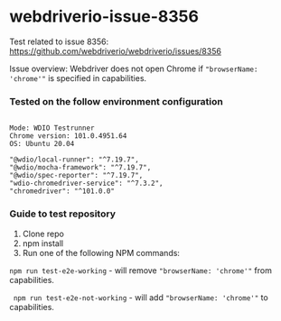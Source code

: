 # webdriverio-issue-8356

Test related to issue 8356: https://github.com/webdriverio/webdriverio/issues/8356

Issue overview: Webdriver does not open Chrome if ```"browserName: 'chrome'"``` is specified in capabilities.

### Tested on the follow environment configuration
```Node version: v16.14.0

Mode: WDIO Testrunner
Chrome version: 101.0.4951.64
OS: Ubuntu 20.04

"@wdio/local-runner": "^7.19.7",
"@wdio/mocha-framework": "^7.19.7",
"@wdio/spec-reporter": "^7.19.7",
"wdio-chromedriver-service": "^7.3.2",
"chromedriver": "^101.0.0"
```

### Guide to test repository 

1. Clone repo
2. npm install
3. Run one of the following NPM commands: 

  ```npm run test-e2e-working``` - will remove ```"browserName: 'chrome'"``` from capabilities.


  ``` npm run test-e2e-not-working``` - will add ```"browserName: 'chrome'"``` to capabilities.
